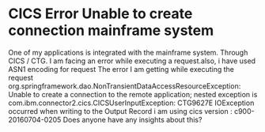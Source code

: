 
# CICS Error Unable to create connection mainframe system

One of my applications is integrated with the mainframe system. Through CICS / CTG. I am facing an error while executing a request.also, i have used ASN1 encoding for request
The error I am getting while executing the request
org.springframework.dao.NonTransientDataAccessResourceException: Unable to create a connection to the remote application; nested exception is com.ibm.connector2.cics.CICSUserInputException: CTG9627E IOException occurred when writing to the Output Record
i am using
cics version : c900-20160704-0205
Does anyone have any insights about this?

        
